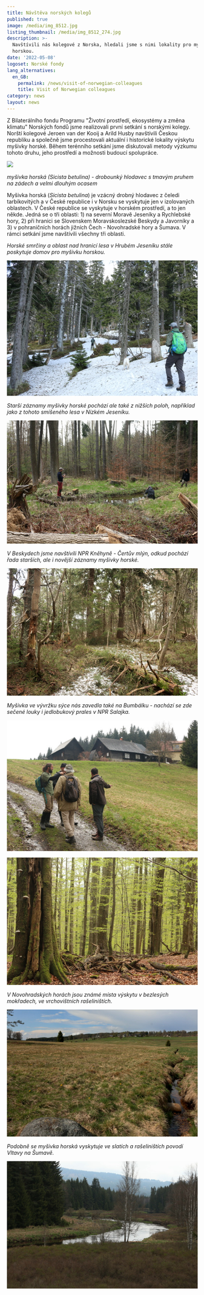 ```yaml
---
title: Návštěva norských kolegů
published: true
image: /media/img_8512.jpg
listing_thumbnail: /media/img_8512_274.jpg
description: >-
  Navštívili nás kolegové z Norska, hledali jsme s nimi lokality pro myšivku
  horskou.
date: '2022-05-08'
logoset: Norské fondy
lang_alternatives:
  en_GB:
    permalink: /news/visit-of-norwegian-colleagues
    title: Visit of Norwegian colleagues
category: news
layout: news
---
```

Z Bilaterálního fondu Programu "Životní prostředí, ekosystémy a změna klimatu" Norských fondů jsme realizovali první setkání s norskými kolegy. Norští kolegové Jeroen van der Kooij a Arild Husby navštívili Českou republiku a společně jsme procestovali aktuální i historické lokality výskytu myšivky horské. Během terénního setkání jsme diskutovali metody výzkumu tohoto druhu, jeho prostředí a možnosti budoucí spolupráce. 

![](/media/myšivka_6_620_u.jpg)

_myšivka horská (Sicista betulina) - drobounký hlodavec s tmavým pruhem na zádech a velmi dlouhým ocasem_

Myšivka horská (_Sicista betulina_) je vzácný drobný hlodavec z čeledi tarbíkovitých a v České republice i v Norsku se vyskytuje jen v izolovaných oblastech. V České republice se vyskytuje v horském prostředí, a to jen někde. Jedná se o tři oblasti: 1) na severní Moravě Jeseníky a Rychlebské hory, 2) při hranici se Slovenskem Moravskoslezské Beskydy a Javorníky a 3) v pohraničních horách jižních Čech - Novohradské hory a Šumava. V rámci setkání jsme navštívili všechny tři oblasti.

_Horské smrčiny a oblast nad hranicí lesa v Hrubém Jeseníku stále poskytuje domov pro myšivku horskou._

![](/media/img_8669.jpg)

_Starší záznamy myšivky horské pochází ale také z nižších poloh, například jako z tohoto smíšeného lesa v Nízkém Jeseníku._

![](/media/j10.jpg)

_V Beskydech jsme navštívili NPR Kněhyně - Čertův mlýn, odkud pochází řada starších, ale i novější záznamy myšivky horské._

![](/media/certuvmlyn.jpg)

_Myšivka ve vývržku sýce nás zavedla také na Bumbálku - nachází se zde sečené louky i jedlobukový prales v NPR Salajka._

![](/media/img_8922.jpg)

![](/media/salajka.jpg)

_V Novohradských horách jsou známé místa výskytu v bezlesých mokřadech, ve vrchovištních rašeliništích._ 

![](/media/img_9179.jpg)

_Podobně se myšivka horská vyskytuje ve slatích a rašeliništích povodí Vltavy na Šumavě._ 

![](/media/su9.jpg)

